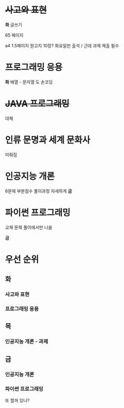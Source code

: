 # ~~사고와 표현~~

**화**
글쓰기

65 페이지

a4 1.5페이지 원고지 10장?
화요일만 출석 / 근데 과제 제출 필수
# 프로그래밍 응용
**화**
배열 - 문자열 도 손코딩
# ~~JAVA 프로그래밍~~ 
대체 
# 인류 문명과 세계 문화사
미뤄짐
# 인공지능 개론
6문제 부분점수 풀이과정 자세하게
**금**
# 파이썬 프로그래밍

교재 문제 풀이에서만 나옴

**금**

# 우선 순위

## 화
### 사고와 표현 
### 프로그래밍 응용
## 목 


### 인공지능 개론 - 과제
## 금

### 인공지능 개론 
### 파이썬 프로그래밍 
또 할꺼 있나?